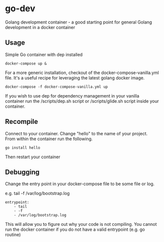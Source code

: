 # go-dev

Golang development container - a good starting point for general Golang development in a docker container

## Usage

Simple Go container with dep installed

```
docker-compose up &
```

For a more generic installation, checkout of the docker-compose-vanilla.yml file.  It's a useful recipe for leveraging the latest golang docker image.

```
docker-compose -f docker-compose-vanilla.yml up
```

If you wish to use dep for dependency management in your vanilla container run the /scripts/dep.sh script or /scripts/glide.sh script inside your container.

## Recompile

Connect to your container.  Change "hello" to the name of your project.  From within the container run the following.

```
go install hello
```

Then restart your container

## Debugging

Change the entry point in your docker-compose file to be some file or log.

e.g. tail -f /var/log/bootstrap.log

	entrypoint:
		- tail
    	- -f
    	- /var/log/bootstrap.log

This will allow you to figure out why your code is not compiling.  You cannot run the docker container if you do not have a valid entrypoint (e.g. go routine)
